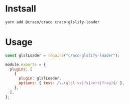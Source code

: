 # Instsall

```bash
yarn add @craco/craco craco-glslify-loader
```

# Usage

```js
const glslLoader = require("craco-glslify-loader");

module.exports = {
  plugins: [
    {
      plugin: glslLoader,
      options: { test: /\.(glsl|vs|fs|vert|frag)$/ },
    },
  ],
};
```

